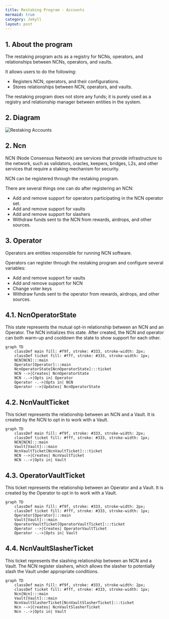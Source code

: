 ```yaml
---
title: Restaking Program - Accounts
mermaid: true
category: Jekyll
layout: post
---
```


## 1. About the program

The restaking program acts as a registry for NCNs, operators, and relationships between NCNs, operators, and vaults.

It allows users to do the following:

- Registers NCN, operators, and their configurations.
- Stores relationships between NCN, operators, and vaults.

The restaking program does not store any funds; it is purely used as a registry and relationship manager between
entities in the system.

## 2. Diagram

![Restaking Accounts](/assets/images/restaking_accounts.png)

## 2. Ncn

NCN (Node Consensus Network) are services that provide infrastructure to the network, such as validators, oracles, keepers, bridges, L2s, and
other services that require a staking mechanism for security.

NCN can be registered through the restaking program.

There are several things one can do after registering an NCN:

- Add and remove support for operators participating in the NCN operator set.
- Add and remove support for vaults
- Add and remove support for slashers
- Withdraw funds sent to the NCN from rewards, airdrops, and other sources.

## 3. Operator

Operators are entities responsible for running NCN software.

Operators can register through the restaking program and configure several variables:

- Add and remove support for vaults
- Add and remove support for NCN
- Change voter keys
- Withdraw funds sent to the operator from rewards, airdrops, and other sources.

## 4.1. NcnOperatorState

This state represents the mutual opt-in relationship between an NCN and an Operator. The NCN initializes this state. After created, the NCN and operator can both warm-up and cooldown the state to show support for each other.

```mermaid
graph TD
    classDef main fill: #f9f, stroke: #333, stroke-width: 2px;
    classDef ticket fill: #fff, stroke: #333, stroke-width: 1px;
    NCN[NCN]:::main
    Operator[Operator]:::main
    NcnOperatorState[NcnOperatorState]:::ticket
    NCN -->|Creates| NcnOperatorState
    NCN -.->|Opts in| Operator
    Operator -.->|Opts in| NCN
    Operator -->|Updates| NcnOperatorState
```

## 4.2. NcnVaultTicket

This ticket represents the relationship between an NCN and a Vault. It is created by the NCN to opt in to work with a Vault.

```mermaid
graph TD
    classDef main fill: #f9f, stroke: #333, stroke-width: 2px;
    classDef ticket fill: #fff, stroke: #333, stroke-width: 1px;
    NCN[NCN]:::main
    Vault[Vault]:::main
    NcnVaultTicket[NcnVaultTicket]:::ticket
    NCN -->|Creates| NcnVaultTicket
    NCN -.->|Opts in| Vault
```

## 4.3. OperatorVaultTicket

This ticket represents the relationship between an Operator and a Vault. It is created by the Operator to opt in to work with a Vault.

```mermaid
graph TD
    classDef main fill: #f9f, stroke: #333, stroke-width: 2px;
    classDef ticket fill: #fff, stroke: #333, stroke-width: 1px;
    Operator[Operator]:::main
    Vault[Vault]:::main
    OperatorVaultTicket[OperatorVaultTicket]:::ticket
    Operator -->|Creates| OperatorVaultTicket
    Operator -.->|Opts in| Vault
```

## 4.4. NcnVaultSlasherTicket

This ticket represents the slashing relationship between an NCN and a Vault. The NCN register slashers, which allows the slasher to potentially slash the Vault under appropriate conditions.

```mermaid
graph TD
    classDef main fill: #f9f, stroke: #333, stroke-width: 2px;
    classDef ticket fill: #fff, stroke: #333, stroke-width: 1px;
    Ncn[Ncn]:::main
    Vault[Vault]:::main
    NcnVaultSlasherTicket[NcnVaultSlasherTicket]:::ticket
    Ncn -->|Creates| NcnVaultSlasherTicket
    Ncn -.->|Opts in| Vault
```
